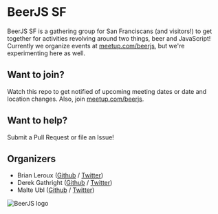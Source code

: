 BeerJS SF
=========

BeerJS SF is a gathering group for San Franciscans (and visitors!) to get together for activities revolving around two things, beer and JavaScript!  Currently we organize events at [meetup.com/beerjs](http://www.meetup.com/beerjs), but we're experimenting here as well.


Want to join?
-------------

Watch this repo to get notified of upcoming meeting dates or date and location changes.  Also, join [meetup.com/beerjs](http://www.meetup.com/beerjs).


Want to help?
-------------

Submit a Pull Request or file an Issue!


Organizers
-------

* Brian Leroux ([Github](https://github.com/brianleroux) / [Twitter](https://twitter.com/brianleroux))
* Derek Gathright ([Github](https://github.com/derek) / [Twitter](https://twitter.com/derek))
* Malte Ubl ([Github](https://github.com/cramforce) / [Twitter](https://twitter.com/cramforce))

![BeerJS logo](https://secure.gravatar.com/avatar/43c360c53b793cfb13f77efcee3bd5cb?s=420&d=https://a248.e.akamai.net/assets.github.com%2Fimages%2Fgravatars%2Fgravatar-org-420.png)
